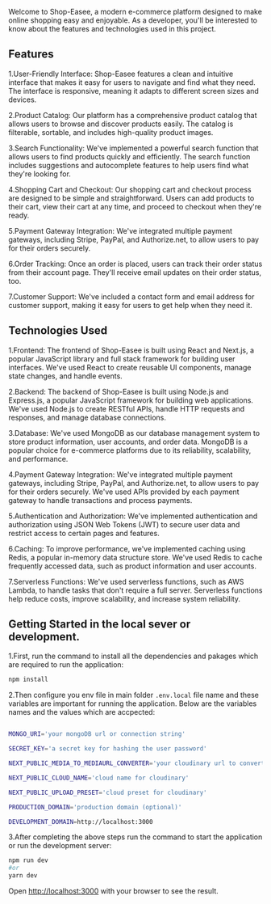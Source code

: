 Welcome to Shop-Easee, a modern e-commerce platform designed to make online shopping easy and enjoyable. As a developer, you'll be interested to know about the features and technologies used in this project.

Features
--------
1.User-Friendly Interface: Shop-Easee features a clean and intuitive interface that makes it easy for users to navigate and find what they need. The interface is responsive, meaning it adapts to different screen sizes and devices.

2.Product Catalog: Our platform has a comprehensive product catalog that allows users to browse and discover products easily. The catalog is filterable, sortable, and includes high-quality product images.

3.Search Functionality: We've implemented a powerful search function that allows users to find products quickly and efficiently. The search function includes suggestions and autocomplete features to help users find what they're looking for.

4.Shopping Cart and Checkout: Our shopping cart and checkout process are designed to be simple and straightforward. Users can add products to their cart, view their cart at any time, and proceed to checkout when they're ready.

5.Payment Gateway Integration: We've integrated multiple payment gateways, including Stripe, PayPal, and Authorize.net, to allow users to pay for their orders securely.

6.Order Tracking: Once an order is placed, users can track their order status from their account page. They'll receive email updates on their order status, too.

7.Customer Support: We've included a contact form and
   email address for customer support, making it easy for users to get help when they need it.

Technologies Used
-----------------

1.Frontend: The frontend of Shop-Easee is built using React and Next.js, a popular JavaScript library and full stack framework for building user interfaces. We've used React to create reusable UI components, manage state changes, and handle events.

2.Backend: The backend of Shop-Easee is built using Node.js and Express.js, a popular JavaScript framework for building web applications. We've used Node.js to create RESTful APIs, handle HTTP requests and responses, and manage database connections.

3.Database: We've used MongoDB as our database management system to store product information, user accounts, and order data. MongoDB is a popular choice for e-commerce platforms due to its reliability, scalability, and performance.

4.Payment Gateway Integration: We've integrated multiple payment gateways, including Stripe, PayPal, and Authorize.net, to allow users to pay for their orders securely. We've used APIs provided by each payment gateway to handle transactions and process payments.

5.Authentication and Authorization: We've implemented authentication and authorization using JSON Web Tokens (JWT) to secure user data and restrict access to certain pages and features.

6.Caching: To improve performance, we've implemented caching using Redis, a popular in-memory data structure store. We've used Redis to cache frequently accessed data, such as product information and user accounts.

7.Serverless Functions: We've used serverless functions, such as AWS Lambda, to handle tasks that don't require a full server. Serverless functions help reduce costs, improve scalability, and increase system reliability.

<!-- 8. Monitoring and Logging: We've implemented monitoring and logging tools, such as ELK (Elasticsearch, Logstash, and Kibana), to ensure our system is running smoothly. Monitoring and logging tools help us -->


## Getting Started in the local sever or development.

1.First, run the command to install all the dependencies and pakages which are required to run the application:
```bash
npm install
```
2.Then configure you env file in main folder  `.env.local` file name and these variables are important for running the application. Below are the variables names and the values which are accpected:
``````bash

MONGO_URI='your mongoDB url or connection string'

SECRET_KEY='a secret key for hashing the user password'

NEXT_PUBLIC_MEDIA_TO_MEDIAURL_CONVERTER='your cloudinary url to convert the img file to data url'

NEXT_PUBLIC_CLOUD_NAME='cloud name for cloudinary'

NEXT_PUBLIC_UPLOAD_PRESET='cloud preset for cloudinary'

PRODUCTION_DOMAIN='production domain (optional)'

DEVELOPMENT_DOMAIN=http://localhost:3000

``````

3.After completing the above steps run the command to start the application or run the development server:

```bash
npm run dev
#or
yarn dev
```
Open [http://localhost:3000](http://localhost:3000) with your browser to see the result.


